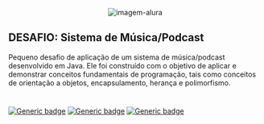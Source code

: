 <p align="center">
  <img src="https://github.com/jessiferreira/conta-bancaria/assets/121064773/998bb9c4-66af-49ae-ae6a-cbdac4ac06f8" alt="imagem-alura">
</p>

## DESAFIO: Sistema de Música/Podcast
Pequeno desafio de aplicação de um sistema de música/podcast desenvolvido em Java. Ele foi construído com o objetivo de aplicar e demonstrar conceitos fundamentais de programação, 
tais como conceitos de orientação a objetos, encapsulamento, herança e polimorfismo.

#

[![Generic badge](https://img.shields.io/badge/LINGUAGEM-Java-red.svg)](https://shields.io/)&nbsp;[![Generic badge](https://img.shields.io/badge/IDE-IntelliJ-black.svg)](https://shields.io/)&nbsp;[![Generic badge](https://img.shields.io/badge/STATUS-Concluído-green.svg)](https://shields.io/)

